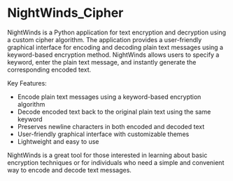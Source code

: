 # NightWinds_Cipher
NightWinds is a Python application for text encryption and decryption using a custom cipher algorithm. The application provides a user-friendly graphical interface for encoding and decoding plain text messages using a keyword-based encryption method. NightWinds allows users to specify a keyword, enter the plain text message, and instantly generate the corresponding encoded text. 

Key Features:
- Encode plain text messages using a keyword-based encryption algorithm
- Decode encoded text back to the original plain text using the same keyword
- Preserves newline characters in both encoded and decoded text
- User-friendly graphical interface with customizable themes
- Lightweight and easy to use

NightWinds is a great tool for those interested in learning about basic encryption techniques or for individuals who need a simple and convenient way to encode and decode text messages.
